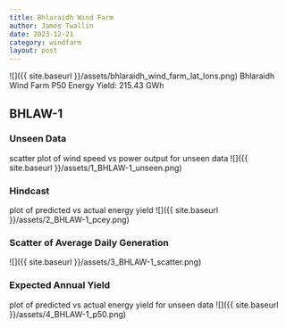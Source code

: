 ```yaml
---
title: Bhlaraidh Wind Farm
author: James Twallin
date: 2023-12-21
category: windfarm
layout: post
---
```

![]({{ site.baseurl }}/assets/bhlaraidh_wind_farm_lat_lons.png)
Bhlaraidh Wind Farm P50 Energy Yield: 215.43 GWh

BHLAW-1
-------------
### Unseen Data 
scatter plot of wind speed vs power output for unseen data
![]({{ site.baseurl }}/assets/1_BHLAW-1_unseen.png)
### Hindcast 
plot of predicted vs actual energy yield
![]({{ site.baseurl }}/assets/2_BHLAW-1_pcey.png)
### Scatter of Average Daily Generation 

![]({{ site.baseurl }}/assets/3_BHLAW-1_scatter.png)
### Expected Annual Yield 
plot of predicted vs actual energy yield for unseen data
![]({{ site.baseurl }}/assets/4_BHLAW-1_p50.png)


